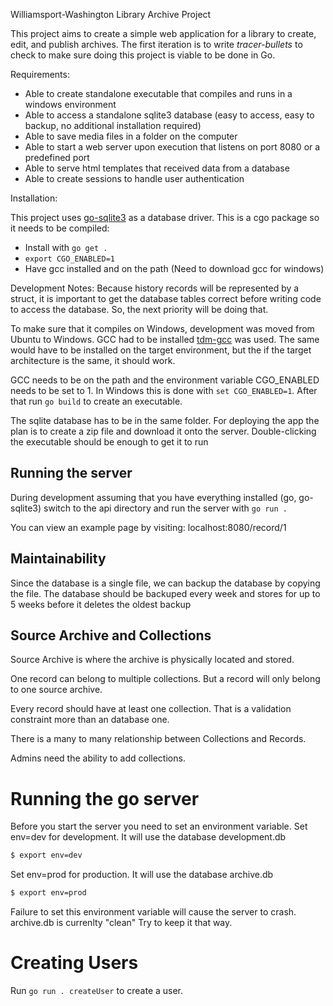 Williamsport-Washington Library Archive Project

This project aims to create a simple web application for a library to create, edit, and publish
archives. The first iteration is to write _tracer-bullets_ to check to make sure doing this
project is viable to be done in Go.

Requirements:

- Able to create standalone executable that compiles and runs in a windows environment
- Able to access a standalone sqlite3 database (easy to access, easy to backup, no additional installation required)
- Able to save media files in a folder on the computer
- Able to start a web server upon execution that listens on port 8080 or a predefined port
- Able to serve html templates that received data from a database
- Able to create sessions to handle user authentication

Installation:

This project uses [go-sqlite3](https://github.com/mattn/go-sqlite3) as a database driver. This is a cgo package
so it needs to be compiled:

- Install with `go get .`
- `export CGO_ENABLED=1`
- Have gcc installed and on the path (Need to download gcc for windows)

Development Notes:
Because history records will be represented by a struct, it is important to get
the database tables correct before writing code to access the database. So, the
next priority will be doing that.

To make sure that it compiles on Windows, development was moved from
Ubuntu to Windows. GCC had to be installed [tdm-gcc](https://sourceforge.net/projects/tdm-gcc/) was used. The same would have to be installed on the target environment,
but the if the target architecture is the same, it should work.

GCC needs to be on the path and the environment variable
CGO_ENABLED needs to be set to 1. In Windows this is done with
`set CGO_ENABLED=1`. After that run `go build` to create an executable.

The sqlite database has to be in the same folder. For deploying the app the
plan is to create a zip file and download it onto the server. Double-clicking
the executable should be enough to get it to run

## Running the server

During development assuming that you have everything installed (go, go-sqlite3)
switch to the api directory and run the server with `go run .`

You can view an example page by visiting: localhost:8080/record/1

## Maintainability

Since the database is a single file, we can backup the database by copying the file.
The database should be backuped every week and stores for up to 5 weeks before
it deletes the oldest backup

## Source Archive and Collections

Source Archive is where the archive is physically located and stored.

One record can belong to multiple collections.
But a record will only belong to one source archive.

Every record should have at least one collection.
That is a validation constraint more than an database one.

There is a many to many relationship between Collections and Records.

Admins need the ability to add collections.

# Running the go server

Before you start the server you need to set an environment variable.
Set env=dev for development. It will use the database development.db

```bash
$ export env=dev
```

Set env=prod for production. It will use the database archive.db

```bash
$ export env=prod
```

Failure to set this environment variable will cause the server to crash.
archive.db is currenlty "clean" Try to keep it that way.

# Creating Users

Run `go run . createUser` to create a user.
